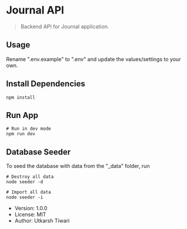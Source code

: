 # Journal API

> Backend API for Journal application.

## Usage

Rename ".env.example" to ".env" and update the values/settings to your own.

## Install Dependencies

```
npm install
```

## Run App

```
# Run in dev mode
npm run dev
```

## Database Seeder

To seed the database with data from the "\_data" folder, run

```
# Destroy all data
node seeder -d

# Import all data
node seeder -i
```

- Version: 1.0.0
- License: MIT
- Author: Utkarsh Tiwari
